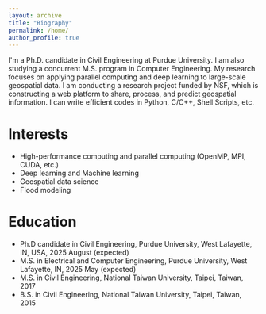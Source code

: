 ```yaml
---
layout: archive
title: "Biography"
permalink: /home/
author_profile: true
---
```


I'm a Ph.D. candidate in Civil Engineering at Purdue University. I am also studying a concurrent M.S. program in Computer Engineering. My research focuses on applying parallel computing and deep learning to large-scale geospatial data. I am conducting a research project funded by NSF, which is constructing a web platform to share, process, and predict geospatial information. I can write efficient codes in Python, C/C++, Shell Scripts, etc.

Interests
======
* High-performance computing and parallel computing (OpenMP, MPI, CUDA, etc.)
* Deep learning and Machine learning
* Geospatial data science
* Flood modeling

Education
======
* Ph.D candidate in Civil Engineering, Purdue University, West Lafayette, IN, USA, 2025 August (expected)
* M.S. in Electrical and Computer Engineering, Purdue University, West Lafayette, IN, 2025 May (expected)
* M.S. in Civil Engineering, National Taiwan University, Taipei, Taiwan, 2017
* B.S. in Civil Engineering, National Taiwan University, Taipei, Taiwan, 2015
